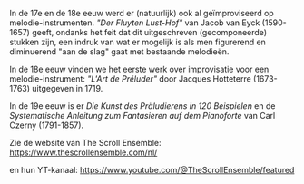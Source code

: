 In de 17e en de 18e eeuw werd er (natuurlijk) ook al geïmproviseerd op melodie-instrumenten.
*"Der Fluyten Lust-Hof"* van Jacob van Eyck (1590-1657) geeft, ondanks het feit dat dit uitgeschreven (gecomponeerde) stukken zijn, een indruk van wat er mogelijk is als men figurerend en diminuerend "aan de slag" gaat met bestaande melodieën.

In de 18e eeuw vinden we het eerste werk over improvisatie voor een melodie-instrument: *"L'Art de Préluder"* door Jacques Hotteterre (1673-1763) uitgegeven in 1719.

In de 19e eeuw is er *Die Kunst des Präludierens in 120 Beispielen* en de *Systematische Anleitung zum Fantasieren auf dem Pianoforte* van Carl Czerny (1791-1857).

Zie de website van The Scroll Ensemble: https://www.thescrollensemble.com/nl/

en hun YT-kanaal: https://www.youtube.com/@TheScrollEnsemble/featured




